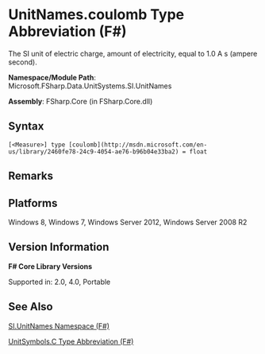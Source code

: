 # UnitNames.coulomb Type Abbreviation (F#)

The SI unit of electric charge, amount of electricity, equal to 1.0 A s (ampere second).

**Namespace/Module Path**: Microsoft.FSharp.Data.UnitSystems.SI.UnitNames

**Assembly**: FSharp.Core (in FSharp.Core.dll)


## Syntax

```
[<Measure>] type [coulomb](http://msdn.microsoft.com/en-us/library/2460fe78-24c9-4054-ae76-b96b04e33ba2) = float
```

## Remarks

## Platforms
Windows 8, Windows 7, Windows Server 2012, Windows Server 2008 R2


## Version Information
**F# Core Library Versions**

Supported in: 2.0, 4.0, Portable




## See Also
[SI.UnitNames Namespace &#40;F&#35;&#41;](SI.UnitNames+Namespace+%28FSharp%29.md)

[UnitSymbols.C Type Abbreviation &#40;F&#35;&#41;](UnitSymbols.C+Type+Abbreviation+%28FSharp%29.md)

